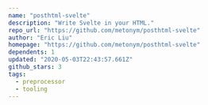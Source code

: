 ```yaml
---
name: "posthtml-svelte"
description: "Write Svelte in your HTML."
repo_url: "https://github.com/metonym/posthtml-svelte"
author: "Eric Liu"
homepage: "https://github.com/metonym/posthtml-svelte"
dependents: 1
updated: "2020-05-03T22:43:57.661Z"
github_stars: 3
tags: 
  - preprocessor
  - tooling
---
```

